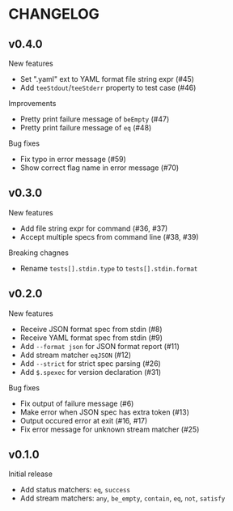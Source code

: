 # CHANGELOG

## v0.4.0

New features
- Set ".yaml" ext to YAML format file string expr (#45)
- Add `teeStdout`/`teeStderr` property to test case (#46)

Improvements
- Pretty print failure message of `beEmpty` (#47)
- Pretty print failure message of `eq` (#48)

Bug fixes
- Fix typo in error message (#59)
- Show correct flag name in error message (#70)

## v0.3.0

New features
- Add file string expr for command (#36, #37)
- Accept multiple specs from command line (#38, #39)

Breaking chagnes
- Rename `tests[].stdin.type` to `tests[].stdin.format`

## v0.2.0

New features
- Receive JSON format spec from stdin (#8)
- Receive YAML format spec from stdin (#9)
- Add `--format json` for JSON format report (#11)
- Add stream matcher `eqJSON` (#12)
- Add `--strict` for strict spec parsing (#26)
- Add `$.spexec` for version declaration (#31)

Bug fixes
- Fix output of failure message (#6)
- Make error when JSON spec has extra token (#13)
- Output occured error at exit (#16, #17)
- Fix error message for unknown stream matcher (#25)

## v0.1.0

Initial release

- Add status matchers: `eq`, `success`
- Add stream matchers: `any`, `be_empty`, `contain`, `eq`, `not`, `satisfy`
